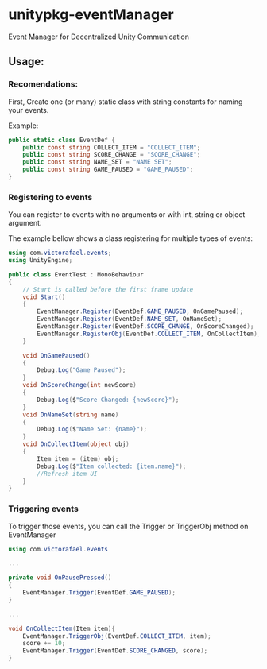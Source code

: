 # unitypkg-eventManager

Event Manager for Decentralized Unity Communication

## Usage:

### Recomendations:

First, Create one (or many) static class with string constants for naming your events.

Example:

```csharp
public static class EventDef {
    public const string COLLECT_ITEM = "COLLECT_ITEM";
    public const string SCORE_CHANGE = "SCORE_CHANGE";
    public const string NAME_SET = "NAME SET";
    public const string GAME_PAUSED = "GAME_PAUSED";
}
```

### Registering to events

You can register to events with no arguments or with int, string or object argument.

The example bellow shows a class registering for multiple types of events:

```csharp
using com.victorafael.events;
using UnityEngine;

public class EventTest : MonoBehaviour
{
    // Start is called before the first frame update
    void Start()
    {
        EventManager.Register(EventDef.GAME_PAUSED, OnGamePaused);
        EventManager.Register(EventDef.NAME_SET, OnNameSet);
        EventManager.Register(EventDef.SCORE_CHANGE, OnScoreChanged);
        EventManager.RegisterObj(EventDef.COLLECT_ITEM, OnCollectItem);
    }

    void OnGamePaused()
    {
        Debug.Log("Game Paused");
    }
    void OnScoreChange(int newScore)
    {
        Debug.Log($"Score Changed: {newScore}");
    }
    void OnNameSet(string name)
    {
        Debug.Log($"Name Set: {name}");
    }
    void OnCollectItem(object obj)
    {
        Item item = (item) obj;
        Debug.Log($"Item collected: {item.name}");
        //Refresh item UI
    }
}
```

### Triggering events

To trigger those events, you can call the Trigger or TriggerObj method on EventManager

```csharp
using com.victorafael.events

...

private void OnPausePressed()
{
    EventManager.Trigger(EventDef.GAME_PAUSED);
}

...

void OnCollectItem(Item item){
    EventManager.TriggerObj(EventDef.COLLECT_ITEM, item);
    score += 10;
    EventManager.Trigger(EventDef.SCORE_CHANGED, score);
}
```
